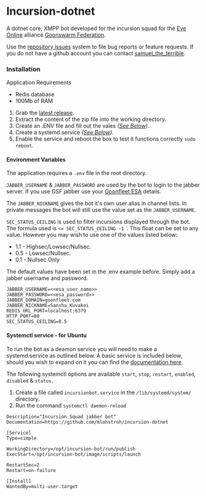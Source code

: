 
# Incursion-dotnet

A dotnet core; XMPP bot developed for the incursion squad for the [Eve Online](https://eveonline.com) alliance [Goonswarm Federation](https://goonfleet.com).

Use the [repository issues](https://github.com/mlohstroh/incursion-dotnet/issues) system to file bug reports or feature requests. If you do not have a github account you can contact [samuel_the_terrible](xmpp:samuel_the_terrible@goonfleet.com).

### Installation
Application Requirements

- Redis database
- 100Mb of RAM

1. Grab the [latest release](https://github.com/mlohstroh/incursion-dotnet/releases).
2. Extract the content of the zip file into the working directory.
3. Create an .ENV file and fill out the vales _([See Below](#environment-variables))_.
3. Create a systemd.service _([See Below](#systemctl-service---for-ubuntu))_.
4. Enable the service and reboot the box to test it functions correctly `sudo reboot`.


#### Environment Variables
The application requires a `.env` file in the root directory. 

`JABBER_USERNAME` & `JABBER_PASSWORD` are used by the bot to login to the jabber server. If you use GSF jabber use your [Goonfleet ESA](https://goonfleet.com/esa/) details.

The `JABBER_NICKNAME` gives the bot it's own user alias in channel lists. In private messages the bot will still use the value set as the `JABBER_USERNAME`.


`SEC_STATUS_CEILING`
is used to filter incursions displayed through the bot. The formula used is `<= SEC_STATUS_CEILING -1 `. This float can be set to any value. However you may wish to use one of the values listed below:

- 1.1 - Highsec/Lowsec/Nullsec.
- 0.5 - Lowsec/Nullsec.
- 0.1 - Nullsec Only

The default values have been set in the .env example before. Simply add a jabber username and password.
```
JABBER_USERNAME=<<esa_user_name>>
JABBER_PASSWORD=<<esa_password>>
JABBER_DOMAIN=goonfleet.com
JABBER_NICKNAME=Sansha_Kuvakei
REDIS_URL_PORT=localhost:6379
HTTP_PORT=80
SEC_STATUS_CEILING=0.5
```

#### Systemctl service - for Ubuntu
To run the bot as a deamon service you will need to make a systemd.service as outlined below. A basic service is included below, should you wish to expand on it you can find the [documentation here](https://www.digitalocean.com/community/tutorials/understanding-systemd-units-and-unit-files). 

The following systemctl options are available `start`, `stop`, `restart`, `enabled`, `disabled` & `status`.
1. Create a file called `incursionbot.service` in the `/lib/systemd/system/` directory.
2. Run the command `systemctl daemon-reload`


```[Unit]
Description="Incursion Squad jabber bot"
Documentation=https://github.com/mlohstroh/incursion-dotnet

[Service]
Type=simple

WorkingDirectory=/opt/incursion-bot/run/publish
ExecStart=/opt/incursion-bot/image/scripts/launch

RestartSec=2
Restart=on-failure

[Install]
WantedBy=multi-user.target
```

